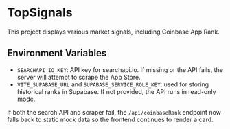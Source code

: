 # TopSignals

This project displays various market signals, including Coinbase App Rank.

## Environment Variables

- `SEARCHAPI_IO_KEY`: API key for searchapi.io. If missing or the API fails, the server will attempt to scrape the App Store.
- `VITE_SUPABASE_URL` and `SUPABASE_SERVICE_ROLE_KEY`: used for storing historical ranks in Supabase. If not provided, the API runs in read-only mode.

If both the search API and scraper fail, the `/api/coinbaseRank` endpoint now falls back to static mock data so the frontend continues to render a card.
